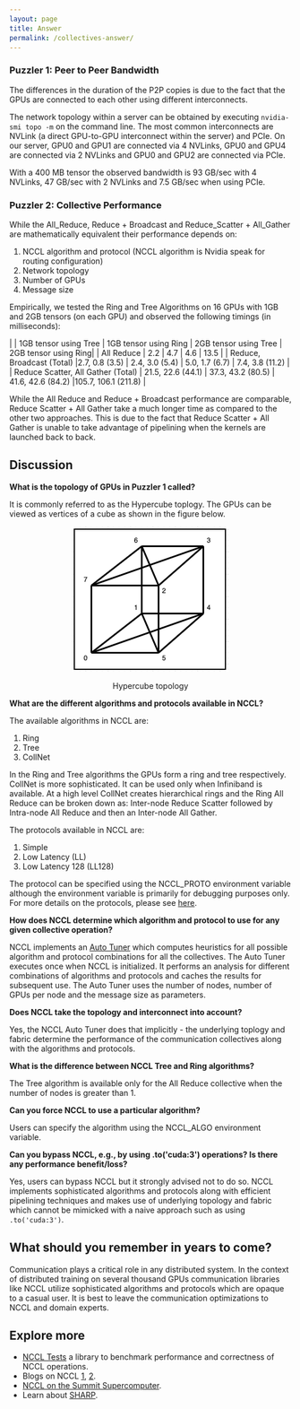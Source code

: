 ```yaml
---
layout: page
title: Answer
permalink: /collectives-answer/
---
```


### Puzzler 1: Peer to Peer Bandwidth

The differences in the duration of the P2P copies is due to the fact that the GPUs are connected to
each other using different interconnects.

The network topology within a server can be obtained by executing `nvidia-smi topo -m` on the command
line. The most common interconnects are NVLink (a direct GPU-to-GPU interconnect within the server)
and PCIe. On our server, GPU0 and GPU1 are connected via 4 NVLinks, GPU0 and GPU4 are connected via
2 NVLinks and GPU0 and GPU2 are connected via PCIe.

With a 400 MB tensor the observed bandwidth is 93 GB/sec with 4 NVLinks, 47 GB/sec with 2 NVLinks
and 7.5 GB/sec when using PCIe.

### Puzzler 2: Collective Performance

While the All_Reduce, Reduce + Broadcast and Reduce_Scatter + All_Gather are mathematically equivalent
their performance depends on:

1. NCCL algorithm and protocol (NCCL algorithm is Nvidia speak for routing configuration)
1. Network topology
1. Number of GPUs
1. Message size

Empirically, we tested the Ring and Tree Algorithms on 16 GPUs with 1GB and 2GB tensors (on each
GPU) and observed the following timings (in milliseconds):

| | 1GB tensor using Tree | 1GB tensor using Ring | 2GB tensor using Tree | 2GB tensor using Ring|
| All Reduce | 2.2 | 4.7 | 4.6 | 13.5 |
| Reduce, Broadcast (Total) |2.7, 0.8 (3.5) | 2.4, 3.0 (5.4) | 5.0, 1.7 (6.7) | 7.4, 3.8 (11.2) |
| Reduce Scatter, All Gather (Total) | 21.5, 22.6 (44.1) | 37.3, 43.2 (80.5) | 41.6, 42.6 (84.2) |105.7, 106.1 (211.8) |

While the All Reduce and Reduce + Broadcast performance are comparable, Reduce Scatter + All Gather take a much longer time as compared to the other two approaches. This is due to the fact that Reduce Scatter + All Gather is unable to take advantage of pipelining when the kernels are launched back to back.

## Discussion

__What is the topology of GPUs in Puzzler 1 called?__

It is commonly referred to as the Hypercube toplogy. The GPUs can be viewed as vertices of a cube as
shown in the figure below.

<p align = "center">
  <a href="/collectives/cube_without_nvlinks.png">
    <img src="/collectives/cube_without_nvlinks.png">
  </a>
</p>
<p align = "center">
  Hypercube topology
</p>


__What are the different algorithms and protocols available in NCCL?__

The available algorithms in NCCL are:
1. Ring
1. Tree
1. CollNet

In the Ring and Tree algorithms the GPUs form a ring and tree respectively. CollNet is more
sophisticated. It can be used
only when Infiniband is available. At a high level CollNet creates hierarchical rings and the Ring
All Reduce can be broken down as: Inter-node Reduce Scatter followed by Intra-node All Reduce and
then an Inter-node All Gather.

The protocols available in NCCL are:
1. Simple
1. Low Latency (LL)
1. Low Latency 128 (LL128)

The protocol can be specified using the NCCL_PROTO environment variable although the environment
variable is primarily for debugging purposes only. For more details on the protocols, please see
[here](https://github.com/NVIDIA/nccl/issues/281).

__How does NCCL determine which algorithm and protocol to use for any given collective operation?__

NCCL implements an [Auto Tuner](https://github.com/NVIDIA/nccl/blob/master/src/graph/tuning.cc)
which computes heuristics for all possible algorithm and protocol combinations for all the
collectives. The Auto Tuner executes once when NCCL is initialized. It performs an analysis for
different combinations of algorithms and protocols and caches the results for subsequent use. The
Auto Tuner uses the number of nodes, number of GPUs per node and the message size as parameters.

__Does NCCL take the topology and interconnect into account?__

Yes, the NCCL Auto Tuner does that implicitly - the underlying toplogy and fabric determine the
performance of the communication collectives along with the algorithms and protocols.

__What is the difference between NCCL Tree and Ring algorithms?__

The Tree algorithm is available only for the All Reduce collective when the number of nodes is
greater than 1.

__Can you force NCCL to use a particular algorithm?__

Users can specify the algorithm using the NCCL_ALGO environment variable.

__Can you bypass NCCL, e.g., by using .to('cuda:3') operations? Is there any performance benefit/loss?__

Yes, users can bypass NCCL but it strongly advised not to do so. NCCL implements sophisticated
algorithms and protocols along with efficient pipelining techniques and makes use of underlying
topology and fabric which cannot be mimicked with a naive approach such as using `.to('cuda:3')`.

<!---
__What are the most commonly used interconnects within a node and across nodes?__

  - Within a node
    - PCIe
    - NV Link

  - Across nodes
    - Ethernet
    - PCIe
    - NV Switch
    - Infiniband
--->
## What should you remember in years to come?

Communication plays a critical role in any distributed system. In the context of distributed
training on several thousand GPUs communication libraries like NCCL utilize sophisticated
algorithms and protocols which are opaque to a casual user. It is best to leave the
communication optimizations to NCCL and domain experts.

## Explore more

- [NCCL Tests](https://github.com/NVIDIA/nccl-tests) a library to benchmark performance and
  correctness of NCCL operations.
- Blogs on NCCL [1](https://developer.nvidia.com/blog/massively-scale-deep-learning-training-nccl-2-4/), [2](https://developer.nvidia.com/blog/doubling-all2all-performance-with-nvidia-collective-communication-library-2-12/).
- [NCCL on the Summit Supercomputer](https://www.olcf.ornl.gov/wp-content/uploads/2019/12/Summit-NCCL.pdf).
- Learn about [SHARP](https://docs.nvidia.com/networking/display/sharpv214/Introduction).
